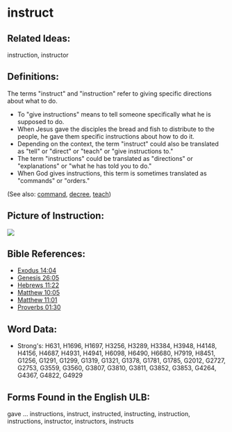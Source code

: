 # instruct

## Related Ideas:

instruction, instructor

## Definitions:

The terms "instruct" and "instruction" refer to giving specific directions about what to do.

* To "give instructions" means to tell someone specifically what he is supposed to do.
* When Jesus gave the disciples the bread and fish to distribute to the people, he gave them specific instructions about how to do it.
* Depending on the context, the term "instruct" could also be translated as "tell" or "direct" or "teach" or "give instructions to."
* The term "instructions" could be translated as "directions" or "explanations" or "what he has told you to do."
* When God gives instructions, this term is sometimes translated as "commands" or "orders."

(See also: [command](../kt/command.md), [decree](../other/decree.md), [teach](../other/teach.md))

## Picture of Instruction:

<a href="https://content.bibletranslationtools.org/WycliffeAssociates/en_tw/raw/branch/master/PNGs/i/Instruct.png"><img src="https://content.bibletranslationtools.org/WycliffeAssociates/en_tw/raw/branch/master/PNGs/i/Instruct.png" ></a>

## Bible References:

* [Exodus 14:04](rc://en/tn/help/exo/14/04)
* [Genesis 26:05](rc://en/tn/help/gen/26/05)
* [Hebrews 11:22](rc://en/tn/help/heb/11/22)
* [Matthew 10:05](rc://en/tn/help/mat/10/05)
* [Matthew 11:01](rc://en/tn/help/mat/11/01)
* [Proverbs 01:30](rc://en/tn/help/pro/01/30)

## Word Data:

* Strong's: H631, H1696, H1697, H3256, H3289, H3384, H3948, H4148, H4156, H4687, H4931, H4941, H6098, H6490, H6680, H7919, H8451, G1256, G1291, G1299, G1319, G1321, G1378, G1781, G1785, G2012, G2727, G2753, G3559, G3560, G3807, G3810, G3811, G3852, G3853, G4264, G4367, G4822, G4929

## Forms Found in the English ULB:

gave ... instructions, instruct, instructed, instructing, instruction, instructions, instructor, instructors, instructs
